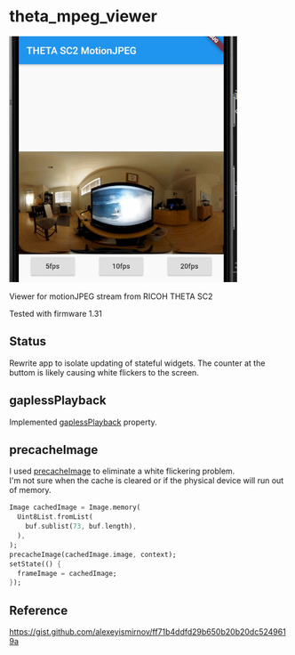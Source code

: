 # theta_mpeg_viewer

![Screenshot of MotionJPEG Viewer](doc/images/motion_5.gif)

Viewer for motionJPEG stream from RICOH THETA SC2

Tested with firmware 1.31

## Status
Rewrite app to isolate updating of stateful widgets.  The counter at the buttom
is likely causing white flickers to the screen.

## gaplessPlayback

Implemented 
[gaplessPlayback](https://api.flutter.dev/flutter/widgets/Image/gaplessPlayback.html) property.

## precacheImage

I used [precacheImage](https://api.flutter.dev/flutter/widgets/precacheImage.html) to eliminate a white flickering problem.  
I'm not sure when the cache is cleared or if the physical 
device will run out of memory.

```dart
Image cachedImage = Image.memory(
  Uint8List.fromList(
    buf.sublist(73, buf.length),
  ),
);
precacheImage(cachedImage.image, context);
setState(() {
  frameImage = cachedImage;
});
```


## Reference

https://gist.github.com/alexeyismirnov/ff71b4ddfd29b650b20b20dc5249619a
